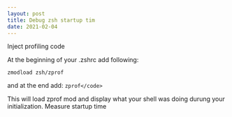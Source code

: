 ```yaml
---
layout: post
title: Debug zsh startup tim
date: 2021-02-04
---
```


Inject profiling code

At the beginning of your .zshrc add following: 
```
zmodload zsh/zprof
```


and at the end add:
```zprof</code>```


This will load zprof mod and display what your shell was doing durung your initialization.
Measure startup time
